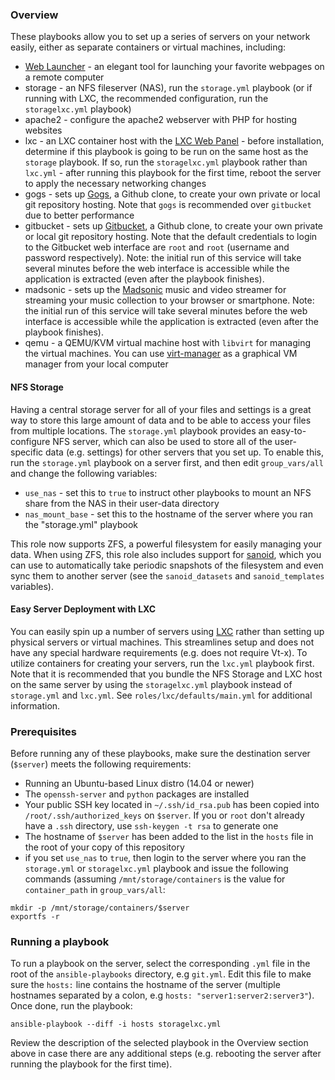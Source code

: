 ### Overview
These playbooks allow you to set up a series of servers on your network easily,
either as separate containers or virtual machines, including:

-    [Web Launcher](http://avidandrew.com/pages/weblauncher.html) - an elegant tool for launching your favorite webpages on a remote computer
-    storage - an NFS fileserver (NAS), run the `storage.yml` playbook (or if running with LXC, the recommended configuration, run the `storagelxc.yml` playbook)
-    apache2 - configure the apache2 webserver with PHP for hosting websites
-    lxc - an LXC container host with the [LXC Web Panel](https://github.com/claudyus/LXC-Web-Panel)
    -    before installation, determine if this playbook is going to be run on the same host as the `storage` playbook. If so, run the `storagelxc.yml` playbook
         rather than `lxc.yml`
    -    after running this playbook for the first time, reboot the server to apply the necessary networking changes
-    gogs - sets up [Gogs](https://gogs.io/), a Github clone, to create your own private or local git repository hosting. Note that `gogs` is recommended over `gitbucket` due to better performance
-    gitbucket - sets up [Gitbucket](https://takezoe.github.io/gitbucket/), a Github clone, to create your own private or local git repository hosting. Note that the default credentials to login to the Gitbucket web interface are `root` and `root` (username and password respectively). Note: the initial run of this service will take several minutes before the web interface is accessible while the application is extracted (even after the playbook finishes).
-    madsonic - sets up the [Madsonic](http://www.madsonic.org/) music and video streamer for streaming your music collection to your browser or smartphone. Note: the initial run of this service will take several minutes before the web interface is accessible while the application is extracted (even after the playbook finishes).
-    qemu - a QEMU/KVM virtual machine host with `libvirt` for managing the virtual machines. You can use [virt-manager](https://virt-manager.org/) as a graphical VM manager from your local computer

#### NFS Storage

Having a central storage server for all of your files and settings is a great way to store this large amount of data and to be able to access your files from multiple locations. The `storage.yml` playbook provides an easy-to-configure NFS server, which can also be used to store all of the user-specific data (e.g. settings) for other servers that you set up. To enable this, run the `storage.yml` playbook on a server first, and then edit `group_vars/all` and change the following variables:

-    `use_nas` - set this to `true` to instruct other playbooks to mount an NFS share from the NAS in their user-data directory
-    `nas_mount_base` - set this to the hostname of the server where you ran the "storage.yml" playbook

This role now supports ZFS, a powerful filesystem for easily managing your data. When using ZFS, this role also includes support for [sanoid](https://github.com/jimsalterjrs/sanoid), which you can use to automatically take periodic snapshots of the filesystem and even sync them to another server (see the `sanoid_datasets` and `sanoid_templates` variables).

#### Easy Server Deployment with LXC

You can easily spin up a number of servers using [LXC](https://linuxcontainers.org/lxc/introduction/) rather than setting up physical servers or virtual machines. This streamlines setup and does not have any special hardware requirements (e.g. does not require Vt-x). To utilize containers for creating your servers, run the `lxc.yml` playbook first. Note that it is recommended that you bundle the NFS Storage and LXC host on the same server by using the `storagelxc.yml` playbook instead of `storage.yml` and `lxc.yml`. See `roles/lxc/defaults/main.yml` for additional information.

### Prerequisites

Before running any of these playbooks, make sure the destination server (`$server`) meets the following requirements:

-    Running an Ubuntu-based Linux distro (14.04 or newer)
-    The `openssh-server` and `python` packages are installed
-    Your public SSH key located in `~/.ssh/id_rsa.pub` has been copied into `/root/.ssh/authorized_keys` on `$server`. If you or `root` don't already have a `.ssh` directory, use `ssh-keygen -t rsa` to generate one
-    The hostname of `$server` has been added to the list in the `hosts` file in the root of your copy of this repository
-    if you set `use_nas` to `true`, then login to the server where you ran the `storage.yml` or `storagelxc.yml` playbook and issue the following commands (assuming `/mnt/storage/containers` is the value for `container_path` in `group_vars/all`:

````
mkdir -p /mnt/storage/containers/$server
exportfs -r
````

### Running a playbook

To run a playbook on the server, select the corresponding `.yml` file in the root of the `ansible-playbooks` directory, e.g `git.yml`. Edit this file to make sure the `hosts:` line contains the hostname of the server (multiple hostnames separated by a colon, e.g `hosts: "server1:server2:server3"`). Once done, run the playbook:

````
ansible-playbook --diff -i hosts storagelxc.yml
````

Review the description of the selected playbook in the Overview section above in case there are any additional steps (e.g. rebooting the server after running the playbook for the first time).

